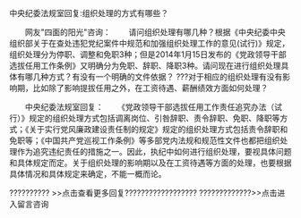 中央纪委法规室回复:组织处理的方式有哪些？










　　网友"四面的阳光"咨询：
　　请问组织处理有哪几种？根据《中央纪委中央组织部关于在查处违犯党纪案件中规范和加强组织处理工作的意见(试行)》规定，组织处理分为停职、调整和免职3种；但是2014年1月15日发布的《党政领导干部选拔任用工作条例》又明确分为免职、辞职、降职3种。请问现在进行组织处理具体有哪几种方式？有没有一个明确的文件依据？
???对于相应的组织处理有没有影响期，比如除了影响提拔任用之外，在工资待遇、薪酬绩效方面如何处理？

　　中央纪委法规室回复：
　　《党政领导干部选拔任用工作责任追究办法（试行）》规定的组织处理方式包括调离岗位、引咎辞职、责令辞职、免职、降职等方式；《关于实行党风廉政建设责任制的规定》规定的组织处理方式包括责令辞职和免职等；《中国共产党巡视工作条例》等多部党内法规和规范性文件也都把组织处理作为追究违纪责任的措施之一。因此，执纪中如何进行组织处理，要视具体问题和具体规定而定。关于组织处理的影响期以及在工资待遇等方面的处理，也要根据具体情况和具体规定来确定，不能一概而论。

?????????? \>\>点击查看更多回复??????????????????
?????????????\>\>点击进入留言咨询
